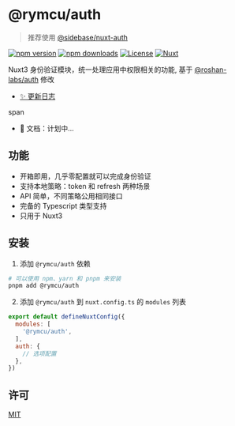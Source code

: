 # @rymcu/auth

> 推荐使用 [@sidebase/nuxt-auth](https://github.com/sidebase/nuxt-auth)

[![npm version][npm-version-src]][npm-version-href]
[![npm downloads][npm-downloads-src]][npm-downloads-href]
[![License][license-src]][license-href]
[![Nuxt][nuxt-src]][nuxt-href]

Nuxt3 身份验证模块，统一处理应用中权限相关的功能, 基于 [@roshan-labs/auth](https://github.com/roshan-labs/auth) 修改

- [✨ 更新日志](/CHANGELOG.md)

span

- 📖 文档：计划中...

## 功能

- 开箱即用，几乎零配置就可以完成身份验证
- 支持本地策略：token 和 refresh 两种场景
- API 简单，不同策略公用相同接口
- 完备的 Typescript 类型支持
- 只用于 Nuxt3

## 安装

1. 添加 `@rymcu/auth` 依赖

```bash
# 可以使用 npm、yarn 和 pnpm 来安装
pnpm add @rymcu/auth
```

2. 添加 `@rymcu/auth` 到 `nuxt.config.ts` 的 `modules` 列表

```js
export default defineNuxtConfig({
  modules: [
    '@rymcu/auth',
  ],
  auth: {
    // 选项配置
  },
})
```

## 许可

[MIT](/LICENSE)

<!-- Badges -->

[npm-version-src]: https://img.shields.io/npm/v/@rymcu/auth/latest.svg?style=flat&colorA=18181B&colorB=28CF8D
[npm-version-href]: https://npmjs.com/package/@rymcu/auth
[npm-downloads-src]: https://img.shields.io/npm/dm/@rymcu/auth.svg?style=flat&colorA=18181B&colorB=28CF8D
[npm-downloads-href]: https://npmjs.com/package/@rymcu/auth
[license-src]: https://img.shields.io/npm/l/@rymcu/auth.svg?style=flat&colorA=18181B&colorB=28CF8D
[license-href]: https://npmjs.com/package/@rymcu/auth
[nuxt-src]: https://img.shields.io/badge/Nuxt-18181B?logo=nuxt.js
[nuxt-href]: https://nuxt.com
